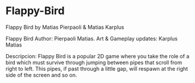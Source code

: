 # Flappy-Bird
Flappy Bird by Matias Pierpaoli & Matias Karplus

Flappy Bird
Author:
Pierpaoli Matias.
Art & Gameplay updates:
Karplus Matias

Descripcion:
Flappy Bird is a popular 2D game where you take the role of a bird which must survive through jumping between pipes that scroll from right to left. This pipes, if past through a little gap, will respawn at the right side of the screen and so on.
